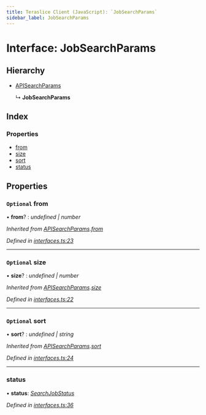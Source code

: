 ```yaml
---
title: Teraslice Client (JavaScript): `JobSearchParams`
sidebar_label: JobSearchParams
---
```


# Interface: JobSearchParams

## Hierarchy

* [APISearchParams](apisearchparams.md)

  ↳ **JobSearchParams**

## Index

### Properties

* [from](jobsearchparams.md#optional-from)
* [size](jobsearchparams.md#optional-size)
* [sort](jobsearchparams.md#optional-sort)
* [status](jobsearchparams.md#status)

## Properties

### `Optional` from

• **from**? : *undefined | number*

*Inherited from [APISearchParams](apisearchparams.md).[from](apisearchparams.md#optional-from)*

*Defined in [interfaces.ts:23](https://github.com/terascope/teraslice/blob/d8feecc03/packages/teraslice-client-js/src/interfaces.ts#L23)*

___

### `Optional` size

• **size**? : *undefined | number*

*Inherited from [APISearchParams](apisearchparams.md).[size](apisearchparams.md#optional-size)*

*Defined in [interfaces.ts:22](https://github.com/terascope/teraslice/blob/d8feecc03/packages/teraslice-client-js/src/interfaces.ts#L22)*

___

### `Optional` sort

• **sort**? : *undefined | string*

*Inherited from [APISearchParams](apisearchparams.md).[sort](apisearchparams.md#optional-sort)*

*Defined in [interfaces.ts:24](https://github.com/terascope/teraslice/blob/d8feecc03/packages/teraslice-client-js/src/interfaces.ts#L24)*

___

###  status

• **status**: *[SearchJobStatus](../overview.md#searchjobstatus)*

*Defined in [interfaces.ts:36](https://github.com/terascope/teraslice/blob/d8feecc03/packages/teraslice-client-js/src/interfaces.ts#L36)*
